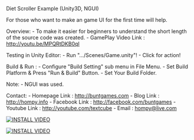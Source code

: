 Diet Scroller Example (Unity3D, NGUI)

For those who want to make an game UI for the first time will help.

Overview:
	- To make it easier for beginners to understand 
	  the short length of the source code was created.
	- GamePlay Video Link : http://youtu.be/MPQRtDKB0qI

Testing in Unity Editor: 
	- Run ".../Scenes/Game.unity"!
	- Click for action!

Build & Run :
    - Configure "Build Setting" sub menu in File Menu.
	- Set Build Platform & Press "Run & Build" Button.
	- Set Your Build Folder.

Note:
	- NGUI was used.

Contact:
	- Homepage Link : http://buntgames.com
	- Blog Link : http://hompy.info
	- Facebook Link : http://facebook.com/buntgames
	- Youtube Link : http://youtube.com/textcube
	- Email : hompy@live.com


[![INSTALL VIDEO](http://img.youtube.com/vi/E7oWrSpjGls/0.jpg)](http://www.youtube.com/watch?v=E7oWrSpjGls)


[![INSTALL VIDEO](http://img.youtube.com/vi/9IcwD9ZB5nM/0.jpg)](http://www.youtube.com/watch?v=9IcwD9ZB5nM)
